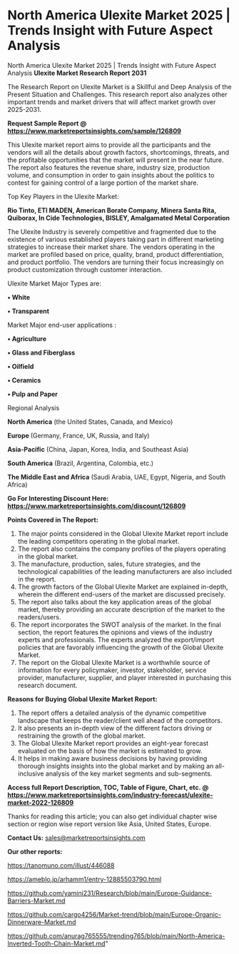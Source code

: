 # North America Ulexite Market 2025 | Trends Insight with Future Aspect Analysis
 North America Ulexite Market 2025 | Trends Insight with Future Aspect Analysis
<strong>Ulexite Market Research Report 2031</strong>

The Research Report on Ulexite Market is a Skillful and Deep Analysis of the Present Situation and Challenges. This research report also analyzes other important trends and market drivers that will affect market growth over 2025-2031.

<strong>Request Sample Report @ <a href=https://www.marketreportsinsights.com/sample/126809>https://www.marketreportsinsights.com/sample/126809</a></strong>

This Ulexite market report aims to provide all the participants and the vendors will all the details about growth factors, shortcomings, threats, and the profitable opportunities that the market will present in the near future. The report also features the revenue share, industry size, production volume, and consumption in order to gain insights about the politics to contest for gaining control of a large portion of the market share.

Top Key Players in the Ulexite Market:

<strong>Rio Tinto, ETI MADEN, American Borate Company, Minera Santa Rita, Quiborax, In Cide Technologies, BISLEY, Amalgamated Metal Corporation</strong>

The Ulexite Industry is severely competitive and fragmented due to the existence of various established players taking part in different marketing strategies to increase their market share. The vendors operating in the market are profiled based on price, quality, brand, product differentiation, and product portfolio. The vendors are turning their focus increasingly on product customization through customer interaction.

Ulexite Market Major Types are:

<strong>• White

• Transparent</strong>

Market Major end-user applications :

<strong>• Agriculture

• Glass and Fiberglass

• Oilfield

• Ceramics

• Pulp and Paper</strong>

Regional Analysis

</u><strong><b>North America</b></strong> (the United States, Canada, and Mexico)

<strong><b>Europe </b></strong>(Germany, France, UK, Russia, and Italy)

<strong><b>Asia-Pacific</b></strong> (China, Japan, Korea, India, and Southeast Asia)

<strong><b>South America</b></strong> (Brazil, Argentina, Colombia, etc.)

<strong><b>The Middle East and Africa</b></strong> (Saudi Arabia, UAE, Egypt, Nigeria, and South Africa)

<strong>Go For Interesting Discount Here: <a href=https://www.marketreportsinsights.com/discount/126809>https://www.marketreportsinsights.com/discount/126809</a></strong>

<strong>Points Covered in The Report:</strong>
<ol>
  <li>The major points considered in the Global Ulexite Market report include the leading competitors operating in the global market.</li>
  <li>The report also contains the company profiles of the players operating in the global market.</li>
  <li>The manufacture, production, sales, future strategies, and the technological capabilities of the leading manufacturers are also included in the report.</li>
  <li>The growth factors of the Global Ulexite Market are explained in-depth, wherein the different end-users of the market are discussed precisely.</li>
  <li>The report also talks about the key application areas of the global market, thereby providing an accurate description of the market to the readers/users.</li>
  <li>The report incorporates the SWOT analysis of the market. In the final section, the report features the opinions and views of the industry experts and professionals. The experts analyzed the export/import policies that are favorably influencing the growth of the Global Ulexite Market.</li>
  <li>The report on the Global Ulexite Market is a worthwhile source of information for every policymaker, investor, stakeholder, service provider, manufacturer, supplier, and player interested in purchasing this research document.</li>
</ol>
<strong>Reasons for Buying Global Ulexite Market Report:</strong>

<ol>
  <li>The report offers a detailed analysis of the dynamic competitive landscape that keeps the reader/client well ahead of the competitors.</li>
  <li>It also presents an in-depth view of the different factors driving or restraining the growth of the global market.</li>
  <li>The Global Ulexite Market report provides an eight-year forecast evaluated on the basis of how the market is estimated to grow.</li>
  <li>It helps in making aware business decisions by having providing thorough insights insights into the global market and by making an all-inclusive analysis of the key market segments and sub-segments.</li>
</ol>
<strong>Access full Report Description, TOC, Table of Figure, Chart, etc. @ <a href=https://www.marketreportsinsights.com/industry-forecast/ulexite-market-2022-126809>https://www.marketreportsinsights.com/industry-forecast/ulexite-market-2022-126809</a></strong>


Thanks for reading this article; you can also get individual chapter wise section or region wise report version like Asia, United States, Europe.

<strong>Contact Us:</strong>
sales@marketreportsinsights.com

<strong>Our other reports:</strong>

<a href=https://tanomuno.com/illust/446088>https://tanomuno.com/illust/446088</a>

<a href=https://ameblo.jp/arhamm1/entry-12885503790.html>https://ameblo.jp/arhamm1/entry-12885503790.html</a>

<a href=https://github.com/yamini231/Research/blob/main/Europe-Guidance-Barriers-Market.md>https://github.com/yamini231/Research/blob/main/Europe-Guidance-Barriers-Market.md</a>

<a href=https://github.com/cargo4256/Market-trend/blob/main/Europe-Organic-Dinnerware-Market.md>https://github.com/cargo4256/Market-trend/blob/main/Europe-Organic-Dinnerware-Market.md</a>

<a href=https://github.com/anurag765555/trending765/blob/main/North-America-Inverted-Tooth-Chain-Market.md>https://github.com/anurag765555/trending765/blob/main/North-America-Inverted-Tooth-Chain-Market.md</a>"
